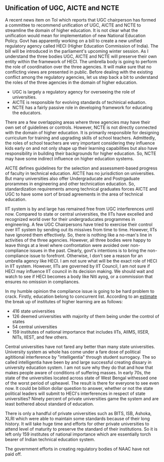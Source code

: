 ## Unification of UGC, AICTE and NCTE

A recent news item on ToI which reports that UGC chairperson has formed a committee to recommend unification of UGC, AICTE and NCTE to streamline
the domain of higher education. It is not clear what the unification would mean for implementation of new National Education Policy. Govt has 
apparently working on a bill to create a new unified regulatory agency called HECI (Higher Education Commission of India). The bill will be
introduced in the parliament's upcoming winter session. As I understand the three bodies UGC, AICTE and NCTE will preserve their own entity 
within the framework of HECI. The umbrella body is going to perform the role of coordination over the three agencies. It will make sure that
no conflicting views are presented in public. Before dealing with the existing conflict among the regulatory agencies, let us step back a bit to
understand the roles of the three agencies in the domain of higher education.

- UGC is largely a regulatory agency for overseeing the role of universities.
- AICTE is responsible for evolving standards of techinical eduation.
- NCTE has a fairly passive role in developing framework for educating the educators.

There are a few overlapping areas where three agencies may have their own set of guidelines or controls. However,
NCTE is not directly connected with the domain of higher education. It is primarily responsible for designing 
curriculum for training and upgrading skills of school teachers. Admittedly, the roles of school teachers are very 
important considering they influence kids early on and not only shape up their learning capabilities 
but also have responsibility in building their backgrounds for higher education. So, NCTE may have some indirect
influence on higher education systems. 

AICTE defines guidelines for the selection and assessment-based progress of faculty in technical education. AICTE
has no jurisdiction on universities. But many universities also offer Undergraducate and Postrgaduate prorammes in
engineering and other technication education. So, standardization requirements among technical graduates forces 
AICTE and UGC to have some sort of broad agreements in the area of technical education. 

IIT system is by and large has remained free from UGC interferences until now. Compared to state or central 
universities, the IITs have excelled and recognized world over for their undergraducates programmes in 
engineering. A few UGC Chairpersons have tried to exercise their control over IIT system by sending
out its missives from time to time. However, IITs have ignored them effectively. So, there is nothing like a 
no-man's line in activities of the three agencies. However, all three bodies were happy to leave things at a 
level where confrontation were avoided over non-compliance issues in the past. Clearly, govt's intentions is 
to bring the non-compliance issue to forefront. Otherwise, I don't see a reason for an umbrella agency like 
HECI. I am not sure what will be the exact role of HECI in IIT system. However, IITs are governed by IIT Council, I 
am not sure if HECI may influence IIT council in its decision making. We should wait and watch to see if
HECI becomes a body like Niti ayog, or a commission that ensures no omission in compliances. 

In my humble opinion the compliance issue is going to be hard problem to crack. Firstly, education belong to 
concurrent list. According to an [estimate](https://en.wikipedia.org/wiki/Higher_education_in_India) the break 
up of institutes of higher learning are as follows:

- 416 state universities
- 126 deemed universities with majority of them being under the control of states
- 54 central universities
- 159 institutes of national importance that includes IITs, AIIMS, IISER, NITs, IIEST, and few others.

Central universities have not fared any better than many state universities. University system as whole has come under
a fare dose of political agititional interference by "intelligentia" through student surrogacy. The so called
intelligentia have been by and large successful creating dissary in university education system. I am not sure why
they do that and how that makes people aware of conditions of suffering masses. In early 70s, the state of 
the universities located across state of West Bengal withessed one of the worst period of upheavel. The result is
there for everyone to see even now. It could be billion dollar question to answer, whether or not the state political 
leaders will submit to HECI's interferences in respect of state universities? Ninety percent of private universities
game the system and are least bothered about standard of education. 

There is only a handful of private universities such as BITS, ISB, Ashoka, XLRI which were able to maintain some
standards because of their long history. It will take huge time and efforts for other private universities to
attend level of maturity to preserve the standard of their institutions. So it is left only 159 institutes of 
national importance which are essentially torch bearer of Indian technical education system.

The government efforts in creating regulatory bodies of NAAC have not paid off.



